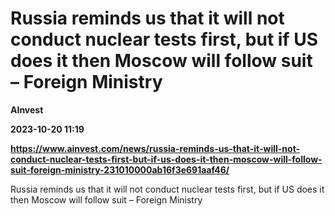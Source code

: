 # Russia reminds us that it will not conduct nuclear tests first, but if US does it then Moscow will follow suit – Foreign Ministry
**AInvest**

**2023-10-20 11:19**

**https://www.ainvest.com/news/russia-reminds-us-that-it-will-not-conduct-nuclear-tests-first-but-if-us-does-it-then-moscow-will-follow-suit-foreign-ministry-231010000ab16f3e691aaf46/**

Russia reminds us that it will not conduct nuclear tests first, but if US does it then Moscow will follow suit – Foreign Ministry